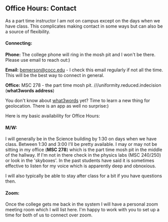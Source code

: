 ## Office Hours: Contact

As a part time instructor I am not on campus except on the days when we have class. This complicates making contact in some ways but can also be a source of flexibility.

#### Connecting:

**Phone:** The college phone will ring in the mosh pit and I won't be there. Please use email to reach out:)
 
**Email:** bemerson@cocc.edu - I check this email regularly if not all the time. This will be the best way to connect in general.

**Office:** MSC 278 - the part time mosh pit. ///uniformity.reduced.indecision (**what3words address**)

You don't know about [what3words](https://what3words.com/ringed.wriggling.joining) yet? Time to learn a new thing for geolocation. There is an app as well no surprise:)

 

Here is my basic availability for Office Hours:

#### M/W:

I will generally be in the Science building by 1:30 on days when we have class. Between 1:30 and 3:00 I'll be pretty available.  I may or may not be sitting in my office (**MSC 278**) which is the part time mosh pit in the middle of the hallway. If I'm not in there check in the physics labs (MSC 240/250) or look in the 'skyboxes'. In the past students have said it is sometimes effective to listen for my voice which is apparently deep and obnoxious.

I will also typically be able to stay after class for a bit if you have questions then.

#### Zoom:

Once the college gets me back in the system I will have a personal zoom meeting room which I will list here. I'm happy to work with you to set up a time for both of us to connect over zoom.